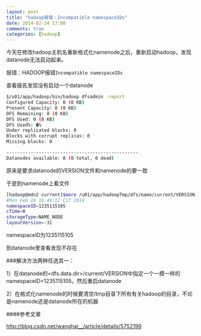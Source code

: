 ```yaml
---
layout: post
title: "hadoop报错：Incompatible namespaceIDs"
date: 2014-02-24 17:08
comments: true
categories: [hadoop]
---
```


今天在修改hadoop主机名重新格式化namenode之后，重新启动hadoop，发现datanode无法启动起来。

报错：HADOOP报错` Incompatible namespaceIDs `


查看报告发现没有启动一个datanode
<!-- more -->

```sh
$/u01/app/hadoop/bin/hadoop dfsadmin -report
Configured Capacity: 0 (0 KB)
Present Capacity: 0 (0 KB)
DFS Remaining: 0 (0 KB)
DFS Used: 0 (0 KB)
DFS Used%: �%
Under replicated blocks: 0
Blocks with corrupt replicas: 0
Missing blocks: 0

-------------------------------------------------
Datanodes available: 0 (0 total, 0 dead)
```

原来是要求datanode的VERSION文件和namenode的要一致

于是到namenode上看文件
```sh
[hadoop@mdn2 current]$more /u01/app/hadoopTmp/dfs/name/current/VERSION
#Mon Feb 24 16:48:12 CST 2014
namespaceID=1235115105
cTime=0
storageType=NAME_NODE
layoutVersion=-31
```
namespaceID为1235115105

到datanode里查看发现不存在


###解决方法两种任选其一：

1）在datanode的<dfs.data.dir>/current/VERSION中指定一个一模一样的namespaceID=1235115105，然后重启datanode

2）在格式化namenode的时候要清空/tmp目录下所有有关hadoop的目录，不论是namenode还是datanode所在的机器

####参考文章

http://blog.csdn.net/wanghai__/article/details/5752199
